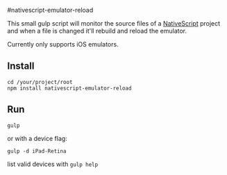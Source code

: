 #nativescript-emulator-reload

This small gulp script will monitor the source files of a [NativeScript](https://www.nativescript.org/) project and when a file is changed it'll rebuild and reload the emulator.

Currently only supports iOS emulators.

## Install
```
cd /your/project/root
npm install nativescript-emulator-reload
```

## Run
```
gulp
```

or with a device flag:

```
gulp -d iPad-Retina
```

list valid devices with `gulp help`


